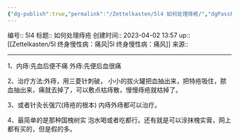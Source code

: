 ```yaml
---
{"dg-publish":true,"permalink":"/Zettelkasten/5l4 如何处理痔疮/","dgPassFrontmatter":true}
---
```


编号:: 5l4
标题:: 如何处理痔疮
创建时间:: 2023-04-02 13:57
up:: [[Zettelkasten/5l 终身慢性病：痛风\|5l 终身慢性病：痛风]]
来源:: 

---
1、内痔:先血后便不痛
外痔:先便后血很痛

2、治疗方法:外痔，用三菱针刺破，
小小的拔火罐把血抽出来，把特疮吸住，脓血抽出来，痛就去掉了，可以敷点枯痔散，慢慢痔疮就枯掉了。

3、或者针灸长强穴(痔疮的根本)
内痔外痔都可以治疗。

4、最简单的是那种国槐树实 泡水喝或者吃都行。还有就是可以涂抹​槐实​膏，网上都有买的，但是假的多。​